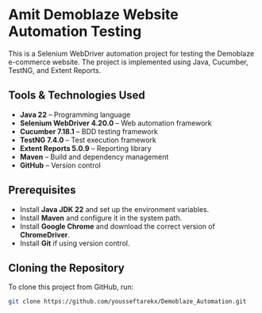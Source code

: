 # Amit Demoblaze Website Automation Testing

This is a Selenium WebDriver automation project for testing the Demoblaze e-commerce website. The project is implemented using Java, Cucumber, TestNG, and Extent Reports.

## Tools & Technologies Used
- **Java 22** – Programming language
- **Selenium WebDriver 4.20.0** – Web automation framework
- **Cucumber 7.18.1** – BDD testing framework
- **TestNG 7.4.0** – Test execution framework
- **Extent Reports 5.0.9** – Reporting library
- **Maven** – Build and dependency management
- **GitHub** – Version control

## Prerequisites
- Install **Java JDK 22** and set up the environment variables.
- Install **Maven** and configure it in the system path.
- Install **Google Chrome** and download the correct version of **ChromeDriver**.
- Install **Git** if using version control.

## Cloning the Repository
To clone this project from GitHub, run:
```sh
git clone https://github.com/yousseftarekx/Demoblaze_Automation.git

